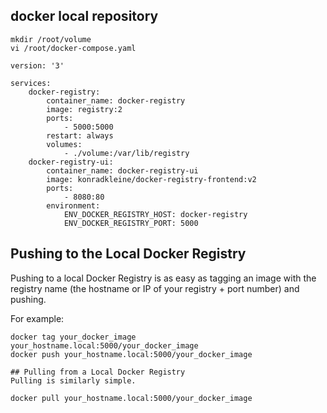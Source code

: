 ## docker local repository
```
mkdir /root/volume
vi /root/docker-compose.yaml
```

```
version: '3'

services:
    docker-registry:
        container_name: docker-registry
        image: registry:2
        ports:
            - 5000:5000
        restart: always
        volumes:
            - ./volume:/var/lib/registry
    docker-registry-ui:
        container_name: docker-registry-ui
        image: konradkleine/docker-registry-frontend:v2
        ports:
            - 8080:80
        environment:
            ENV_DOCKER_REGISTRY_HOST: docker-registry
            ENV_DOCKER_REGISTRY_PORT: 5000
```
## Pushing to the Local Docker Registry
Pushing to a local Docker Registry is as easy as tagging an image with the registry name (the hostname or IP of your registry + port number) and pushing.

For example:
```
docker tag your_docker_image your_hostname.local:5000/your_docker_image
docker push your_hostname.local:5000/your_docker_image

## Pulling from a Local Docker Registry
Pulling is similarly simple.
```
```
docker pull your_hostname.local:5000/your_docker_image
```

